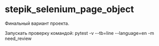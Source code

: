 # stepik_selenium_page_object
Финальный вариант проекта.

Запускать проверку командой: pytest -v --tb=line --language=en -m need_review
